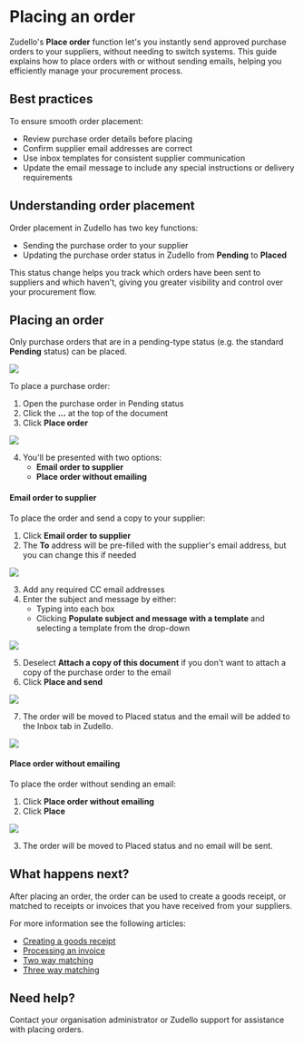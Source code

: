 # Placing an order

Zudello's **Place order** function let's you instantly send approved purchase orders to your suppliers, without needing to switch systems. This guide explains how to place orders with or without sending emails, helping you efficiently manage your procurement process.

## Best practices

To ensure smooth order placement:

- Review purchase order details before placing
- Confirm supplier email addresses are correct
- Use inbox templates for consistent supplier communication
- Update the email message to include any special instructions or delivery requirements

## Understanding order placement

Order placement in Zudello has two key functions:

- Sending the purchase order to your supplier
- Updating the purchase order status in Zudello from **Pending** to **Placed**

This status change helps you track which orders have been sent to suppliers and which haven't, giving you greater visibility and control over your procurement flow.

## Placing an order

Only purchase orders that are in a pending-type status (e.g. the standard **Pending** status) can be placed. 

![](../images/CleanShot%202025-04-14%20at%2018.03.19.png)

To place a purchase order:

1. Open the purchase order in Pending status
2. Click the **...** at the top of the document
3. Click **Place order**

![](../images/CleanShot%202025-04-14%20at%2018.04.15.png)

4. You'll be presented with two options:
	- **Email order to supplier**
	- **Place order without emailing**

#### Email order to supplier

To place the order and send a copy to your supplier:

1. Click **Email order to supplier**
2. The **To** address will be pre-filled with the supplier's email address, but you can change this if needed

![](../images/CleanShot%202025-04-14%20at%2018.08.57.png)

3. Add any required CC email addresses 
4. Enter the subject and message by either:
    - Typing into each box
    - Clicking **Populate subject and message with a template** and selecting a template from the drop-down

![](../images/CleanShot%202025-04-14%20at%2018.12.45.png)

5. Deselect **Attach a copy of this document** if you don't want to attach a copy of the purchase order to the email
6. Click **Place and send**

![](../images/CleanShot%202025-04-14%20at%2018.13.54.png)

7. The order will be moved to Placed status and the email will be added to the Inbox tab in Zudello.

![](../images/CleanShot%202025-04-14%20at%2018.15.43.png)

#### Place order without emailing

To place the order without sending an email:

1. Click **Place order without emailing**
2. Click **Place**

![](../images/CleanShot%202025-04-14%20at%2018.17.21.png)

3. The order will be moved to Placed status and no email will be sent.

## What happens next?

After placing an order, the order can be used to create a goods receipt, or matched to receipts or invoices that you have received from your suppliers. 

For more information see the following articles:
- [Creating a goods receipt](creating-a-goods-receipt.md) 
- [Processing an invoice](processing-an-invoice.md)
- [Two way matching](two-way-matching.md)
- [Three way matching](three-way-matching.md)

## Need help?

Contact your organisation administrator or Zudello support for assistance with placing orders.